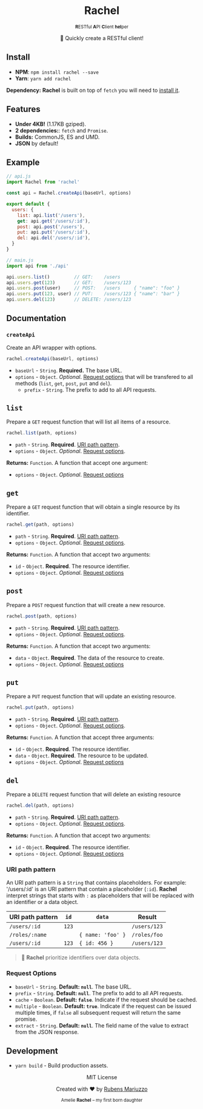 <div align=center>
  <h1>Rachel</h1>
  <small>
    <strong>R</strong>ESTful
    <strong>A</strong>PI 
    <strong>C</strong>lient
    <strong>hel</strong>per
  </small>
  <p>🚀 Quickly create a RESTful client!<p>
</div>

## Install

 - **NPM**: `npm install rachel --save`
 - **Yarn**: `yarn add rachel`

 **Dependency:** **Rachel** is built on top of `fetch` you will need to [install it](https://github.com/matthew-andrews/isomorphic-fetch).

## Features

 - **Under 4KB!** (1.17KB gziped).
 - **2 dependencies:**: `fetch` and `Promise`.
 - **Builds:** CommonJS, ES and UMD.
 - **JSON** by default!

## Example

```js
// api.js
import Rachel from 'rachel'

const api = Rachel.createApi(baseUrl, options)

export default {
  users: {
    list: api.list('/users'),
    get: api.get('/users/:id'),
    post: api.post('/users'),
    put: api.put('/users/:id'),
    del: api.del('/users/:id'),
  }
}
```

```js
// main.js
import api from './api'

api.users.list()         // GET:    /users
api.users.get(123)       // GET:    /users/123
api.users.post(user)     // POST:   /users     { "name": "foo" }
api.users.put(123, user) // PUT:    /users/123 { "name": "bar" }
api.users.del(123)       // DELETE: /users/123
```

## Documentation

### `createApi`

Create an API wrapper with options.

```js
rachel.createApi(baseUrl, options)
```
 - `baseUrl` - `String`. **Required.** The base URL.
 - `options` - `Object`. _Optional_. [Request options](#request-options) that will be transfered to all methods (`list`, `get`, `post`, `put` and `del`).
   - `prefix` - `String`. The prefix to add to all API requests.

## `list`

Prepare a `GET` request function that will list all items of a resource.

```js
rachel.list(path, options)
```

 - `path` - `String`. **Required**. [URI path pattern](#uri-path-pattern).
 - `options` - `Object`. _Optional_. [Request options](#request-options).

**Returns:** `Function`. A function that accept one argument:
 - `options` - `Object`. _Optional_. [Request options](#request-options)

## `get`

Prepare a `GET` request function that will obtain a single resource by its identifier.

```js
rachel.get(path, options)
```

 - `path` - `String`. **Required**. [URI path pattern](#uri-path-pattern).
 - `options` - `Object`. _Optional_. [Request options](#request-options).

**Returns:** `Function`. A function that accept two arguments:
 - `id` - `Object`. **Required**. The resource identifier. 
 - `options` - `Object`. _Optional_. [Request options](#request-options)

## `post`

Prepare a `POST` request function that will create a new resource.

```js
rachel.post(path, options)
```

 - `path` - `String`. **Required**. [URI path pattern](#uri-path-pattern).
 - `options` - `Object`. _Optional_. [Request options](#request-options).

**Returns:** `Function`. A function that accept two arguments:
 - `data` - `Object`. **Required**. The data of the resource to create.
 - `options` - `Object`. _Optional_. [Request options](#request-options)

## `put`

Prepare a `PUT` request function that will update an existing resource.

```js
rachel.put(path, options)
```
 - `path` - `String`. **Required**. [URI path pattern](#uri-path-pattern).
 - `options` - `Object`. _Optional_. [Request options](#request-options).

**Returns:** `Function`. A function that accept three arguments:
 - `id` - `Object`. **Required**. The resource identifier.
 - `data` - `Object`. **Required**. The resource to be updated.
 - `options` - `Object`. _Optional_. [Request options](#request-options)

## `del`

Prepare a `DELETE` request function that will delete an existing resource

```js
rachel.del(path, options)
```

 - `path` - `String`. **Required**. [URI path pattern](#uri-path-pattern).
 - `options` - `Object`. _Optional_. [Request options](#request-options).

**Returns:** `Function`. A function that accept two arguments:
 - `id` - `Object`. **Required**. The resource identifier.
 - `options` - `Object`. _Optional_. [Request options](#request-options)

### URI path pattern

An URI path pattern is a `String` that contains placeholders. For example: '/users/:id' is an URI pattern that contain a placeholder (`:id`). **Rachel** interpret strings that starts with `:` as placeholders that will be replaced with an identifier or a data object.

 | URI path pattern | `id`  | `data`            | Result       |
 | ---------------- | ----- | ----------------- | ------------ |
 | `/users/:id`     | `123` |                   | `/users/123` |
 | `/roles/:name`   |       | `{ name: 'foo' }` | `/roles/foo` |
 | `/users/:id`     | `123` | `{ id: 456 }`     | `/users/123` |

> 💁 **Rachel** prioritize identifiers over data objects.

### Request Options

 - `baseUrl` - `String`. **Default: `null`**. The base URL.
 - `prefix` - `String`. **Default: `null`**. The prefix to add to all API requests.
 - `cache` - `Boolean`. **Default: `false`**. Indicate if the request should be cached.
 - `multiple` - `Boolean`. **Default: `true`**. Indicate if the request can be issued multiple times, if `false` all subsequent request will return the same promise.
 - `extract` - `String`. **Default: `null`**. The field name of the value to extract from the JSON response.

## Development

 - `yarn build` - Build production assets.

<div align=center>
  <p>MIT License</p>
  <p>Created with ❤️ by <a href="https://github.com/rmariuzzo">Rubens Mariuzzo</a></p>
  <small>Amelie <strong>Rachel</strong> – my first born daughter</small>
</div>
